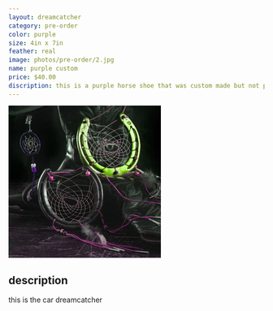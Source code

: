 ```yaml
---
layout: dreamcatcher
category: pre-order
color: purple
size: 4in x 7in
feather: real
image: photos/pre-order/2.jpg
name: purple custom
price: $40.00
discription: this is a purple horse shoe that was custom made but not picked up 
---
```


![ car dreamcatcher ](/images/photos/pre-order/2.jpg)

## description

this is the car dreamcatcher
